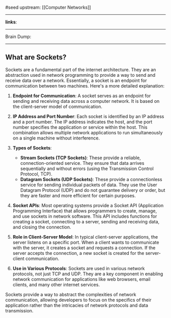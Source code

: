 #seed 
upstream: [[Computer Networks]]

---

**links**: 

---

Brain Dump: 

--- 

## What are Sockets? 

Sockets are a fundamental part of the internet architecture. They are an abstraction used in network programming to provide a way to send and receive data over a network. Essentially, a socket is an endpoint for communication between two machines. Here's a more detailed explanation:

1. **Endpoint for Communication**: A socket serves as an endpoint for sending and receiving data across a computer network. It is based on the client-server model of communication.

2. **IP Address and Port Number**: Each socket is identified by an IP address and a port number. The IP address indicates the host, and the port number specifies the application or service within the host. This combination allows multiple network applications to run simultaneously on a single machine without interference.

3. **Types of Sockets**:
    - **Stream Sockets (TCP Sockets)**: These provide a reliable, connection-oriented service. They ensure that data arrives sequentially and without errors (using the Transmission Control Protocol, TCP).
    - **Datagram Sockets (UDP Sockets)**: These provide a connectionless service for sending individual packets of data. They use the User Datagram Protocol (UDP) and do not guarantee delivery or order, but they are faster and more efficient for certain purposes.

4. **Socket APIs**: Most operating systems provide a Socket API (Application Programming Interface) that allows programmers to create, manage, and use sockets in network software. This API includes functions for creating a socket, connecting to a server, sending and receiving data, and closing the connection.

5. **Role in Client-Server Model**: In typical client-server applications, the server listens on a specific port. When a client wants to communicate with the server, it creates a socket and requests a connection. If the server accepts the connection, a new socket is created for the server-client communication.

6. **Use in Various Protocols**: Sockets are used in various network protocols, not just TCP and UDP. They are a key component in enabling network communication for applications like web browsers, email clients, and many other internet services.

Sockets provide a way to abstract the complexities of network communication, allowing developers to focus on the specifics of their application rather than the intricacies of network protocols and data transmission.


